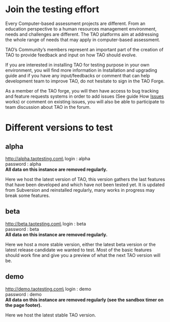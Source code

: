 <!--
parent: 'Developer Guide'
created_at: '2010-12-02 16:15:55'
updated_at: '2013-12-02 13:59:42'
authors:
    - 'Cyril Hazotte'
tags:
    - 'Developer Guide'
-->

Join the testing effort
=======================

Every Computer-based assessment projects are different. From an education perspective to a human resources management environment, needs and challenges are different. The TAO platforms aim at addressing the whole range of needs that may apply in computer-based assessment.

TAO’s Community’s members represent an important part of the creation of TAO to provide feedback and input on how TAO should evolve.

If you are interested in installing TAO for testing purpose in your own environment, you will find more information in Installation and upgrading guide and if you have any input/feedbacks or comment that can help development team to improve TAO, do not hesitate to sign in the TAO Forge.

As a member of the TAO forge, you will then have access to bug tracking and feature requests systems in order to add issues (See guide How [Issues](../how-tao-development-works/issues.md) works) or comment on existing issues, you will also be able to participate to team discussion about TAO in the forum.

Different versions to test
==========================

alpha
-----

http://alpha.taotesting.com\
login : alpha\
password : alpha\
**All data on this instance are removed regularly.**

Here we host the latest version of TAO, this version gathers the last features that have been developed and which have not been tested yet. It is updated from Subversion and reinstalled regularly, many works in progress may break some features.

beta
----

http://beta.taotesting.com\
login : beta\
password : beta\
**All data on this instance are removed regularly.**

Here we host a more stable version, either the latest beta version or the latest release candidate we wanted to test. Most of the basic features should work fine and give you a preview of what the next TAO version will be.

demo
----

http://demo.taotesting.com\
login : demo\
password : demo\
**All data on this instance are removed regularly (see the sandbox timer on the page footer).**

Here we host the latest stable TAO version.


